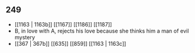 ## 249
- [[1163 | 1163b]] [[1167]] [[1186]] [[1187]] 
- B, in love with A, rejects his love because she thinks him a man of evil mystery
- [[367 | 367b]] [[635]] [[859]] [[1163 | 1163c]] 

